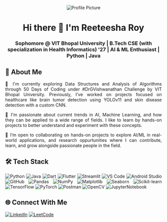 <div align="center">

![Profile Picture](https://i.pinimg.com/736x/56/5d/67/565d67b0808e022c7e5d9cccef5e06fb.jpg)

# Hi there 👋 I'm Reeteesha Roy

### Sophomore @ VIT Bhopal University | B.Tech CSE (with specialization in Health Informatics) '27 | AI & ML Enthusiast | Python | Java
<!--
![Profile Views](https://komarev.com/ghpvc/?username=reeteesha-roy&label=PROFILE+VIEWS)
--->
</div>

<div style="text-align: justify;">   

## 🌟 About Me  

  
🌱 I'm currently exploring Data Structures and Analysis of Algorithms through 50 Days of Coding under #DrGVishwanathan Challenge by VIT Bhopal University. Previously, I've worked on projects focused on healthcare like brain tumor detection using YOLOv11 and skin disease detection with a custom CNN. 

🧠 I'm passionate about current trends in AI, Machine Learning, and how they can be applied to a wide range of fields. I like to learn by hands-on projects to better understand and experiment with these concepts.

🤝 I’m open to collaborating on hands-on projects to explore AI/ML in real-world applications, and research oppurtunities where I can contribute, learn, and grow alongside passionate people in the field.



## 🛠️ Tech Stack
![Python](https://img.shields.io/badge/Python-3776AB?style=for-the-badge&logo=python&logoColor=white)
![Java](https://img.shields.io/badge/Java-007396?style=for-the-badge&logo=java&logoColor=white)
![Dart](https://img.shields.io/badge/Dart-0175C2?style=for-the-badge&logo=dart&logoColor=white)
![Flutter](https://img.shields.io/badge/Flutter-02569B?style=for-the-badge&logo=flutter&logoColor=white)
![Streamlit](https://img.shields.io/badge/Streamlit-FF4B4B?style=for-the-badge&logo=streamlit&logoColor=white)
![VS Code](https://img.shields.io/badge/VS%20Code-007ACC?style=for-the-badge&logo=visual-studio-code&logoColor=white)
![Android Studio](https://img.shields.io/badge/Android%20Studio-3DDC84?style=for-the-badge&logo=android-studio&logoColor=white)
![GitHub](https://img.shields.io/badge/GitHub-181717?style=for-the-badge&logo=github&logoColor=white)
![Pandas](https://img.shields.io/badge/Pandas-150458?style=for-the-badge&logo=pandas&logoColor=white)
![NumPy](https://img.shields.io/badge/NumPy-013243?style=for-the-badge&logo=numpy&logoColor=white)
![Matplotlib](https://img.shields.io/badge/Matplotlib-003C6C?style=for-the-badge&logo=matplotlib&logoColor=white)
![Seaborn](https://img.shields.io/badge/Seaborn-9E2A2F?style=for-the-badge&logo=seaborn&logoColor=white)
![Scikit-learn](https://img.shields.io/badge/Scikit--learn-F7931E?style=for-the-badge&logo=scikit-learn&logoColor=white)
![TensorFlow](https://img.shields.io/badge/TensorFlow-FF6F00?style=for-the-badge&logo=tensorflow&logoColor=white)
![PyTorch](https://img.shields.io/badge/PyTorch-EE4C2C?style=for-the-badge&logo=pytorch&logoColor=white)
![Postman](https://img.shields.io/badge/Postman-FF6C37?style=for-the-badge&logo=postman&logoColor=white)
![OpenCV](https://img.shields.io/badge/OpenCV-5C3EE8?style=for-the-badge&logo=opencv&logoColor=white)
![JupyterNotebook](https://img.shields.io/badge/Jupyter-F37626?style=for-the-badge&logo=jupyter&logoColor=white)

<!--
# 📊 Github Stats 

![My GitHub stats](https://github-readme-stats.vercel.app/api?username=reeteesha-roy&show_icons=true&theme=radical)
--->

## 🌐 Connect With Me
[![LinkedIn](https://img.shields.io/badge/LinkedIn-blue?style=flat&logo=linkedin&logoColor=white)](https://www.linkedin.com/in/https://www.linkedin.com/in/reeteesha-r-28a347358//)
[![LeetCode](https://img.shields.io/badge/LeetCode-orange?style=flat&logo=leetcode&logoColor=white)](https://leetcode.com/u/Reeteesha_Roy//)

</div>
